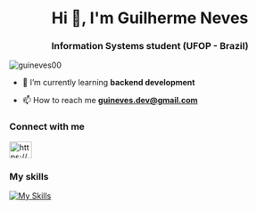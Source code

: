 <h1 align="center">Hi 👋, I'm Guilherme Neves</h1>
<h3 align="center">Information Systems student (UFOP - Brazil)</h3>

<p align="left"> <img src="https://komarev.com/ghpvc/?username=guineves00&label=Profile%20views&color=0e75b6&style=plastic" alt="guineves00" /> </p>

- 🌱 I’m currently learning **backend development**

- 📫 How to reach me **guineves.dev@gmail.com**

<h3 align="left">Connect with me</h3>
<p align="left">
<a href="https://linkedin.com/in/https://www.linkedin.com/in/guineves00/" target="blank"><img align="center" src="https://raw.githubusercontent.com/rahuldkjain/github-profile-readme-generator/master/src/images/icons/Social/linked-in-alt.svg" alt="https://www.linkedin.com/in/guineves00/" height="30" width="40" /></a>
</p>

<h3 align="left">My skills</h3>

[![My Skills](https://skillicons.dev/icons?i=linux,java,python,javascript,c,spring,flask,postman,postgresql,mongodb,html,css,bootstrap)](https://skillicons.dev)

<!---
GuiNeves00/GuiNeves00 is a ✨ special ✨ repository because its `README.md` (this file) appears on your GitHub profile.
You can click the Preview link to take a look at your changes.
--->
